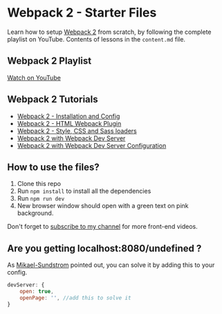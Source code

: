 # Webpack 2 - Starter Files

Learn how to setup [Webpack 2](https://webpack.js.org/) from scratch, by following the complete playlist on YouTube.
Contents of lessons in the `content.md` file.

## Webpack 2 Playlist
[Watch on YouTube](https://www.youtube.com/watch?v=JdGnYNtuEtE&list=PLkEZWD8wbltnRp6nRR8kv97RbpcUdNawY)

## Webpack 2 Tutorials

* [Webpack 2 - Installation and Config](https://www.youtube.com/watch?v=JdGnYNtuEtE&index=1&list=PLkEZWD8wbltnRp6nRR8kv97RbpcUdNawY)
* [Webpack 2 - HTML Webpack Plugin](https://www.youtube.com/watch?v=cKTDYSK0ArI&index=2&list=PLkEZWD8wbltnRp6nRR8kv97RbpcUdNawY)
* [Webpack 2 - Style, CSS and Sass loaders](https://www.youtube.com/watch?v=m7V0OackwxY&list=PLkEZWD8wbltnRp6nRR8kv97RbpcUdNawY&index=3)
* [Webpack 2 with Webpack Dev Server](https://www.youtube.com/watch?v=gH4LxB6NkNc&list=PLkEZWD8wbltnRp6nRR8kv97RbpcUdNawY&index=4)
* [Webpack 2 with Webpack Dev Server Configuration](https://www.youtube.com/watch?v=soI7X-7OSb4&list=PLkEZWD8wbltnRp6nRR8kv97RbpcUdNawY&index=5)

## How to use the files?

1. Clone this repo
2. Run `npm install` to install all the dependencies
3. Run `npm run dev`
4. New browser window should open with a green text on pink background.

Don't forget to [subscribe to my channel](https://www.youtube.com/channel/UC7O6CntQoAI-wYyJxYiqNUg?sub_confirmation=1) for more front-end videos.

## Are you getting localhost:8080/undefined ?

As [Mikael-Sundstrom](https://github.com/Ihatetomatoes/webpack-101-starter/issues/2) pointed out, you can solve it by adding this to your config.

```js
devServer: {
    open: true,
    openPage: '', //add this to solve it
}
```